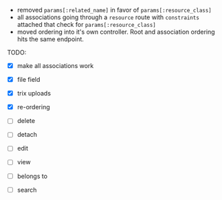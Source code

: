 - removed `params[:related_name]` in favor of `params[:resource_class]`
- all associations going through a `resource` route with `constraints` attached that check for `params[:resource_class]`
- moved ordering into it's own controller. Root and association ordering hits the same endpoint.

TODO:

- [x] make all associations work
- [x] file field
- [x] trix uploads
- [x] re-ordering
- [ ] delete
- [ ] detach
- [ ] edit
- [ ] view
- [ ] belongs to
- [ ] search


